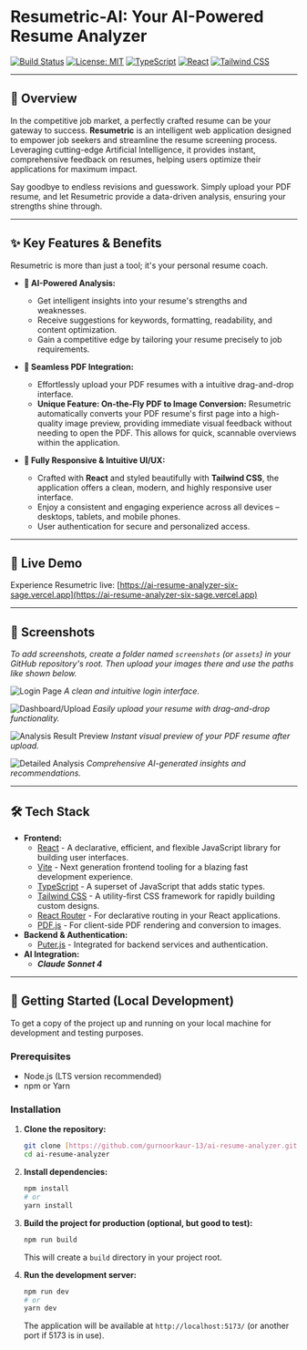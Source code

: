 # Resumetric-AI: Your AI-Powered Resume Analyzer

[![Build Status](https://img.shields.io/badge/Status-Live%20on%20Vercel-brightgreen)](https://ai-resume-analyzer-six-sage.vercel.app/)
[![License: MIT](https://img.shields.io/badge/License-MIT-yellow.svg)](https://opensource.org/licenses/MIT)
[![TypeScript](https://img.shields.io/badge/TypeScript-3178C6?style=flat&logo=typescript&logoColor=white)](https://www.typescriptlang.org/)
[![React](https://img.shields.io/badge/React-61DAFB?style=flat&logo=react&logoColor=black)](https://react.dev/)
[![Tailwind CSS](https://img.shields.io/badge/Tailwind%20CSS-06B6D4?style=flat&logo=tailwind-css&logoColor=white)](https://tailwindcss.com/)

---

## 🌟 Overview

In the competitive job market, a perfectly crafted resume can be your gateway to success. **Resumetric** is an intelligent web application designed to empower job seekers and streamline the resume screening process. Leveraging cutting-edge Artificial Intelligence, it provides instant, comprehensive feedback on resumes, helping users optimize their applications for maximum impact.

Say goodbye to endless revisions and guesswork. Simply upload your PDF resume, and let Resumetric provide a data-driven analysis, ensuring your strengths shine through.

---

## ✨ Key Features & Benefits

Resumetric is more than just a tool; it's your personal resume coach.

* **🧠 AI-Powered Analysis:**
    * Get intelligent insights into your resume's strengths and weaknesses.
    * Receive suggestions for keywords, formatting, readability, and content optimization.
    * Gain a competitive edge by tailoring your resume precisely to job requirements.

* **📄 Seamless PDF Integration:**
    * Effortlessly upload your PDF resumes with a intuitive drag-and-drop interface.
    * **Unique Feature: On-the-Fly PDF to Image Conversion:** Resumetric automatically converts your PDF resume's first page into a high-quality image preview, providing immediate visual feedback without needing to open the PDF. This allows for quick, scannable overviews within the application.

* **📐 Fully Responsive & Intuitive UI/UX:**
    * Crafted with **React** and styled beautifully with **Tailwind CSS**, the application offers a clean, modern, and highly responsive user interface.
    * Enjoy a consistent and engaging experience across all devices – desktops, tablets, and mobile phones.
    * User authentication for secure and personalized access.

---

## 🚀 Live Demo

Experience Resumetric live: [https://ai-resume-analyzer-six-sage.vercel.app](https://ai-resume-analyzer-six-sage.vercel.app)

---

## 📸 Screenshots

_To add screenshots, create a folder named `screenshots` (or `assets`) in your GitHub repository's root. Then upload your images there and use the paths like shown below._

![Login Page](screenshots/login-page.png)
_A clean and intuitive login interface._

![Dashboard/Upload](screenshots/dashboard-upload.png)
_Easily upload your resume with drag-and-drop functionality._

![Analysis Result Preview](screenshots/analysis-preview.png)
_Instant visual preview of your PDF resume after upload._

![Detailed Analysis](screenshots/detailed-analysis.png)
_Comprehensive AI-generated insights and recommendations._

---

## 🛠️ Tech Stack

* **Frontend:**
    * [React](https://react.dev/) - A declarative, efficient, and flexible JavaScript library for building user interfaces.
    * [Vite](https://vitejs.dev/) - Next generation frontend tooling for a blazing fast development experience.
    * [TypeScript](https://www.typescriptlang.org/) - A superset of JavaScript that adds static types.
    * [Tailwind CSS](https://tailwindcss.com/) - A utility-first CSS framework for rapidly building custom designs.
    * [React Router](https://reactrouter.com/) - For declarative routing in your React applications.
    * [PDF.js](https://mozilla.github.io/pdf.js/) - For client-side PDF rendering and conversion to images.
* **Backend & Authentication:**
    * [Puter.js](https://puter.com/) - Integrated for backend services and authentication. 
* **AI Integration:**
    * _**Claude Sonnet 4**_

---

## 🏁 Getting Started (Local Development)

To get a copy of the project up and running on your local machine for development and testing purposes.

### Prerequisites

* Node.js (LTS version recommended)
* npm or Yarn

### Installation

1.  **Clone the repository:**
    ```bash
    git clone [https://github.com/gurnoorkaur-13/ai-resume-analyzer.git](https://github.com/gurnoorkaur-13/ai-resume-analyzer.git)
    cd ai-resume-analyzer
    ```
2.  **Install dependencies:**
    ```bash
    npm install
    # or
    yarn install
    ```
3.  **Build the project for production (optional, but good to test):**
    ```bash
    npm run build
    ```
    This will create a `build` directory in your project root.

4.  **Run the development server:**
    ```bash
    npm run dev
    # or
    yarn dev
    ```
    The application will be available at `http://localhost:5173/` (or another port if 5173 is in use).

